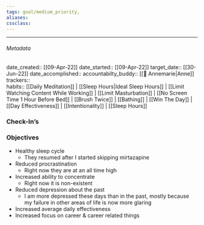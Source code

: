 ```yaml
---
tags: goal/medium_priority, 
aliases:
cssclass: 
---
```

---

###### Metadata 
date_created:: [[09-Apr-22]]
date_started:: [[09-Apr-22]]
target_date:: [[30-Jun-22]]
date_accomplished::
accountabilty_buddy:: [[👤 Annemarie|Anne]]
trackers::  
habits:: [[Daily Meditation]] | [[Sleep Hours|Ideal Sleep Hours]] | [[Limit Watching Content While Working]] | [[Limit Masturbation]] | [[No Screen Time 1 Hour Before Bed]] | [[Brush Twice]] | [[Bathing]] | [[Win The Day]] | [[Day Effectiveness]] | [[Intentionality]] | [[Sleep Hours]] 

### Check-In’s
### Objectives
- Healthy sleep cycle 
	- They resumed after I started skipping mirtazapine
- Reduced procrastination
	- Right now they are at an all time high
- Increased ability to concentrate
	- Right now it is non-existent 
- Reduced depression about the past
	- I am more depressed these days than in the past, mostly because my failure in other areas of life is now more glaring
- Increased average daily effectiveness
- Increased focus on career & career related things